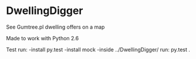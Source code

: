 # DwellingDigger
See Gumtree.pl dwelling offers on a map


Made to work with Python 2.6

Test run:
-install py.test
-install mock
-inside ../DwellingDigger/ run: 
	py.test . 
